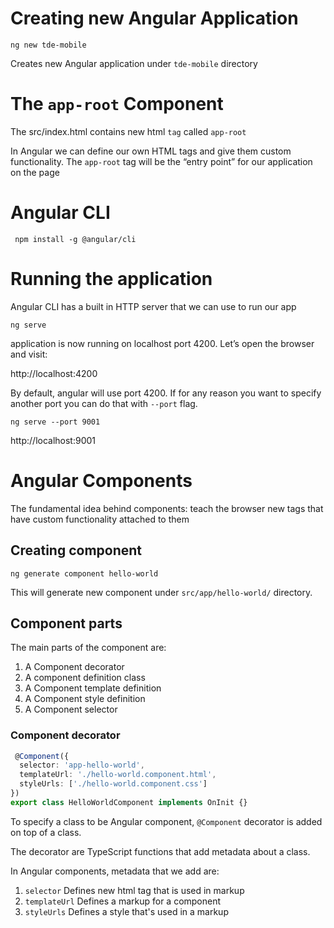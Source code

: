 # Creating new Angular Application

```ng new tde-mobile```

Creates new Angular application under `tde-mobile` directory

# The `app-root` Component

The src/index.html contains new html `tag` called `app-root`

In Angular we can define our own
HTML tags and give them custom functionality. The `app-root` tag will be the “entry
point” for our application on the page

# Angular CLI
``` npm install -g @angular/cli```

# Running the application
Angular CLI has a built in HTTP server that we can use to run our app

```ng serve```

application is now running on localhost port 4200. Let’s open the browser and
visit:

http://localhost:4200

By default, angular will use port 4200. If for any reason you want to specify another port
you can do that with `--port` flag.

`ng serve --port 9001`

http://localhost:9001

# Angular Components

The fundamental idea behind components: teach the browser new
tags that have custom functionality attached to them

## Creating component

`ng generate component hello-world`

This will generate new component under `src/app/hello-world/` directory.

## Component parts

The main parts of the component are:

1. A Component decorator
2. A component definition class
3. A Component template definition
4. A Component style definition
5. A Component selector

### Component decorator

```ts
 @Component({
  selector: 'app-hello-world',
  templateUrl: './hello-world.component.html',
  styleUrls: ['./hello-world.component.css']
})
export class HelloWorldComponent implements OnInit {}
```

To specify a class to be Angular component, `@Component` decorator is added on top of a class.

The decorator are TypeScript functions that add metadata about a class.

In Angular components, metadata that we add are:

1. `selector`
    Defines new html tag that is used in markup
2. `templateUrl`
    Defines a markup for a component
3. `styleUrls`
    Defines a style that's used in a markup
